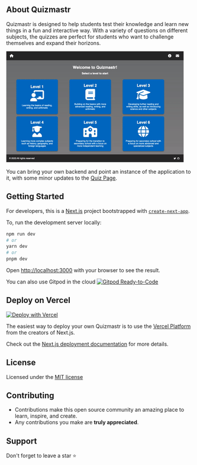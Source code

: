 ## About Quizmastr

Quizmastr is designed to help students test their knowledge and learn new things in a fun and interactive way. With a variety of questions on different subjects, the quizzes are perfect for students who want to challenge themselves and expand their horizons.

![screen-gif](./quizmastr.gif)

You can bring your own backend and point an instance of the application to it, with some minor updates to the [Quiz Page](https://github.com/swiftugandan/quizmastr/blob/32b4a2a2fbc9f7cdfaafcbd7b144b76c8fd20c68/pages/year/%5Byear%5D/subject/%5Bsubject%5D/index.js#L96).

## Getting Started

For developers, this is a [Next.js](https://nextjs.org/) project bootstrapped with [`create-next-app`](https://github.com/vercel/next.js/tree/canary/packages/create-next-app).

To, run the development server locally:

```bash
npm run dev
# or
yarn dev
# or
pnpm dev
```

Open [http://localhost:3000](http://localhost:3000) with your browser to see the result.

You can also use Gitpod in the cloud [![Gitpod Ready-to-Code](https://img.shields.io/badge/Gitpod-Ready--to--Code-blue?logo=gitpod)](https://gitpod.io/#https://github.com/swiftugandan/quizmastr/)


## Deploy on Vercel
[![Deploy with Vercel](https://vercel.com/button)](https://vercel.com/new/clone?repository-url=https%3A%2F%2Fgithub.com%2Fswiftugandan%2Fquizmastr)

The easiest way to deploy your own Quizmastr is to use the [Vercel Platform](https://vercel.com/new?utm_medium=default-template&filter=next.js) from the creators of Next.js.

Check out the [Next.js deployment documentation](https://nextjs.org/docs/deployment) for more details.

## License

Licensed under the [MIT license](https://github.com/swiftugandan/quizmastr/blob/main/README.md)


## Contributing

- Contributions make this open source community an amazing place to learn, inspire, and create.
- Any contributions you make are **truly appreciated**.

## Support

Don't forget to leave a star ⭐️
